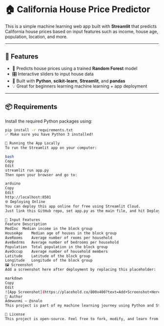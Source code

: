 ﻿# 🏠 California House Price Predictor

This is a simple machine learning web app built with **Streamlit** that predicts California house prices based on input features such as income, house age, population, location, and more.

---

## 🚀 Features

- 🔢 Predicts house prices using a trained **Random Forest** model  
- 🎛️ Interactive sliders to input house data  
- 🐍 Built with **Python**, **scikit-learn**, **Streamlit**, and **pandas**  
- 💡 Great for beginners learning machine learning + app deployment

---

## 📦 Requirements

Install the required Python packages using:

```bash
pip install -r requirements.txt
✅ Make sure you have Python 3 installed!

🧪 Running the App Locally
To run the Streamlit app on your computer:

bash
Copy
Edit
streamlit run app.py
Then open your browser and go to:

arduino
Copy
Edit
http://localhost:8501
🌐 Deploying Online
You can deploy this app online for free using Streamlit Cloud.
Just link this GitHub repo, set app.py as the main file, and hit Deploy. 🎉

📁 Input Features
Feature	Description
MedInc	Median income in the block group
HouseAge	Median age of houses in the block group
AveRooms	Average number of rooms per household
AveBedrms	Average number of bedrooms per household
Population	Total population in the block group
AveOccup	Average number of household members
Latitude	Latitude of the block group
Longitude	Longitude of the block group
🖼️ Screenshot
Add a screenshot here after deployment by replacing this placeholder:

markdown
Copy
Edit
![App Screenshot](https://placehold.co/800x400?text=Add+Screenshot+Here)
👤 Author
Adewunmi — @snalo
This project is part of my machine learning journey using Python and Streamlit.

📃 License
This project is open-source. Feel free to fork, modify, and learn from it!